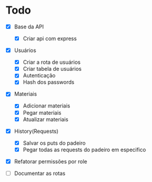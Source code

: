 # Todo

- [x] Base da API

  - [x] Criar api com express

- [x] Usuários
  - [x] Criar a rota de usuários
  - [x] Criar tabela de usuários
  - [x] Autenticação
  - [x] Hash dos passwords

* [x] Materiais

  - [x] Adicionar materiais
  - [x] Pegar materiais
  - [x] Atualizar materiais

* [x] History(Requests)

  - [x] Salvar os puts do padeiro
  - [x] Pegar todas as requests do padeiro em especifico

* [x] Refatorar permissões por role

* [ ] Documentar as rotas
